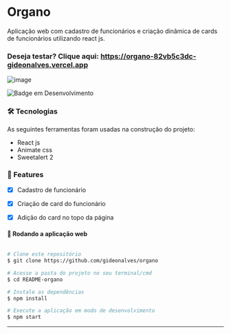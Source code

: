 # Organo

Aplicação web com cadastro de funcionários e criação dinâmica de cards de funcionários utilizando react js.

### Deseja testar? Clique aqui: https://organo-82vb5c3dc-gideonalves.vercel.app

![image](https://user-images.githubusercontent.com/100159869/205296753-9b05003d-66ac-44a2-9076-a63a7ab1384e.png)

![Badge em Desenvolvimento](http://img.shields.io/static/v1?label=STATUS&message=EM%20DESENVOLVIMENTO&color=GREEN&style=for-the-badge)

### 🛠 Tecnologias
As seguintes ferramentas foram usadas na construção do projeto:

 - React js
 - Animate css
 - Sweetalert 2

### 🏁 Features

- [x] Cadastro de funcionário
- [x] Criação de card do funcionário
- [x] Adição do card no topo da página


#### 🧭 Rodando a aplicação web

```bash

# Clone este repositório
$ git clone https://github.com/gideonalves/organo

# Acesse a pasta do projeto no seu terminal/cmd
$ cd README-organo

# Instale as dependências
$ npm install

# Execute a aplicação em modo de desenvolvimento
$ npm start


```

---